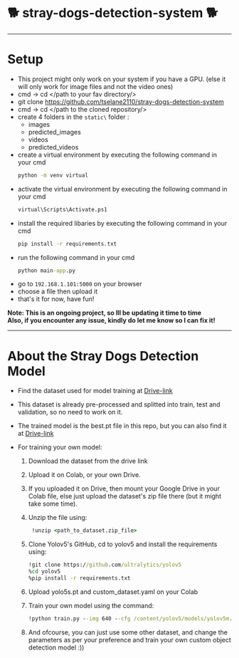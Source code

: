 # :dog2: stray-dogs-detection-system :dog2:



***
# **Setup**
* This project might only work on your system if you have a GPU. (else it will only work for image files and not the video ones)
* cmd -> cd </path to your fav directory/>
* git clone https://github.com/tselane2110/stray-dogs-detection-system
* cmd -> cd </path to the cloned repository/>
* create 4 folders in the `static\` folder :
  * images
  * predicted_images
  * videos
  * predicted_videos
* create a virtual environment by executing the following command in your cmd
  ```cmd
  python -m venv virtual
  ```
* activate the virtual environment by executing the following command in your cmd
  ```cmd
  virtual\Scripts\Activate.ps1
  ``` 
* install the required libaries by executing the following command in your cmd
  ```cmd
  pip install -r requirements.txt
  ```
* run the following command in your cmd
  ```cmd
  python main-app.py
  ```
* go to `192.168.1.101:5000` on your browser
* choose a file then upload it
* that's it for now, have fun!


**Note: This is an ongoing project, so Ill be updating it time to time**
<br>
**Also, if you encounter any issue, kindly do let me know so I can fix it!**

***
# **About the Stray Dogs Detection Model**
* Find the dataset used for model training at [Drive-link](https://drive.google.com/file/d/1v8dlVtK31Ob07VK056vutVntPzvDMS8V/view?usp=drive_link)
* This dataset is already pre-processed and splitted into train, test and validation, so no need to work on it.
* The trained model is the best.pt file in this repo, but you can also find it at [Drive-link](https://drive.google.com/drive/folders/1C8by4nxxDmteD-d1FThhAlI3na92QDzr?usp=sharing)
* For training your own model:

  1. Download the dataset from the drive link
  2. Upload it on Colab, or your own Drive.
  3. If you uploaded it on Drive, then mount your Google Drive in your Colab file, else just upload the dataset's zip file there (but it might take some time).
  4. Unzip the file using: <br>
     ```cmd
      !unzip <path_to_dataset.zip_file>
     ```
  5. Clone Yolov5's GitHub, cd to yolov5 and install the requirements using: <br>
  
     ```cmd
     !git clone https://github.com/ultralytics/yolov5
     %cd yolov5
     %pip install -r requirements.txt
     ```
  7. Upload yolo5s.pt and custom_dataset.yaml on your Colab
  8. Train your own model using the command: <br>
     ```cmd
     !python train.py --img 640 --cfg /content/yolov5/models/yolov5m.yaml --hyp /content/yolov5/data/hyps/hyp.scratch-med.yaml --batch 32 --epochs 50 --data /content/custom_dataset.yaml --weights /content/yolov5s.pt  --workers 24 
     ```
  9. And ofcourse, you can just use some other dataset, and change the parameters as per your preference and train your own custom object detection model :))

